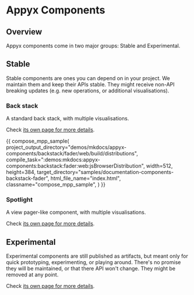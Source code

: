 # Appyx Components

## Overview

Appyx components come in two major groups: Stable and Experimental.

## Stable

Stable components are ones you can depend on in your project. We maintain them and keep their APIs stable. They might receive non-API breaking updates (e.g. new operations, or additional visualisations).

### Back stack

A standard back stack, with multiple visualisations.

Check [its own page for more details](backstack.md).

{{
    compose_mpp_sample(
        project_output_directory="demos/mkdocs/appyx-components/backstack/fader/web/build/distributions",
        compile_task=":demos:mkdocs:appyx-components:backstack:fader:web:jsBrowserDistribution",
        width=512,
        height=384,
        target_directory="samples/documentation-components-backstack-fader",
        html_file_name="index.html",
        classname="compose_mpp_sample",
    )
}}

### Spotlight

A view pager-like component, with multiple visualisations.

Check [its own page for more details](spotlight.md).


## Experimental

Experimental components are still published as artifacts, but meant only for quick prototyping, experimenting, or playing around. There's no promise they will be maintained, or that there API won't change. They might be removed at any point.

Check [its own page for more details](experimental.md).
